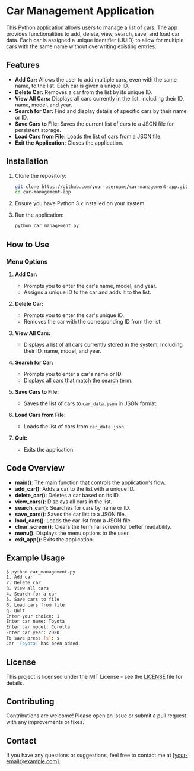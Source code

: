 
# Car Management Application

This Python application allows users to manage a list of cars. The app provides functionalities to add, delete, view, search, save, and load car data. Each car is assigned a unique identifier (UUID) to allow for multiple cars with the same name without overwriting existing entries.

## Features

- **Add Car:** Allows the user to add multiple cars, even with the same name, to the list. Each car is given a unique ID.
- **Delete Car:** Removes a car from the list by its unique ID.
- **View All Cars:** Displays all cars currently in the list, including their ID, name, model, and year.
- **Search for Car:** Find and display details of specific cars by their name or ID.
- **Save Cars to File:** Saves the current list of cars to a JSON file for persistent storage.
- **Load Cars from File:** Loads the list of cars from a JSON file.
- **Exit the Application:** Closes the application.

## Installation

1. Clone the repository:
   ```bash
   git clone https://github.com/your-username/car-management-app.git
   cd car-management-app
   ```

2. Ensure you have Python 3.x installed on your system.

3. Run the application:
   ```bash
   python car_management.py
   ```

## How to Use

### Menu Options

1. **Add Car:**
   - Prompts you to enter the car's name, model, and year.
   - Assigns a unique ID to the car and adds it to the list.

2. **Delete Car:**
   - Prompts you to enter the car's unique ID.
   - Removes the car with the corresponding ID from the list.

3. **View All Cars:**
   - Displays a list of all cars currently stored in the system, including their ID, name, model, and year.

4. **Search for Car:**
   - Prompts you to enter a car's name or ID.
   - Displays all cars that match the search term.

5. **Save Cars to File:**
   - Saves the list of cars to `car_data.json` in JSON format.

6. **Load Cars from File:**
   - Loads the list of cars from `car_data.json`.

7. **Quit:**
   - Exits the application.

## Code Overview

- **main()**: The main function that controls the application's flow.
- **add_car()**: Adds a car to the list with a unique ID.
- **delete_car()**: Deletes a car based on its ID.
- **view_cars()**: Displays all cars in the list.
- **search_car()**: Searches for cars by name or ID.
- **save_cars()**: Saves the car list to a JSON file.
- **load_cars()**: Loads the car list from a JSON file.
- **clear_screen()**: Clears the terminal screen for better readability.
- **menu()**: Displays the menu options to the user.
- **exit_app()**: Exits the application.

## Example Usage

```bash
$ python car_management.py
1. Add car
2. Delete car
3. View all cars
4. Search for a car
5. Save cars to file
6. Load cars from file
q. Quit
Enter your choice: 1
Enter car name: Toyota
Enter car model: Corolla
Enter car year: 2020
To save press [s]: s
Car 'Toyota' has been added.
```

## License

This project is licensed under the MIT License - see the [LICENSE](LICENSE) file for details.

## Contributing

Contributions are welcome! Please open an issue or submit a pull request with any improvements or fixes.

## Contact

If you have any questions or suggestions, feel free to contact me at [your-email@example.com].
